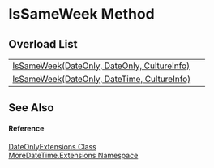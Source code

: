 # IsSameWeek Method


## Overload List
<table>
<tr>
<td><a href="M_MoreDateTime_Extensions_DateOnlyExtensions_IsSameWeek">IsSameWeek(DateOnly, DateOnly, CultureInfo)</a></td>
<td> </td></tr>
<tr>
<td><a href="M_MoreDateTime_Extensions_DateOnlyExtensions_IsSameWeek_1">IsSameWeek(DateOnly, DateTime, CultureInfo)</a></td>
<td> </td></tr>
</table>

## See Also


#### Reference
<a href="T_MoreDateTime_Extensions_DateOnlyExtensions">DateOnlyExtensions Class</a>  
<a href="N_MoreDateTime_Extensions">MoreDateTime.Extensions Namespace</a>  
